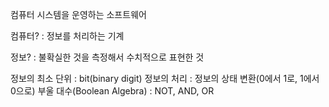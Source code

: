 컴퓨터 시스템을 운영하는 소프트웨어

컴퓨터?
: 정보를 처리하는 기계

정보?
: 불확실한 것을 측정해서 수치적으로 표현한 것

정보의 최소 단위 : bit(binary digit)
정보의 처리 : 정보의 상태 변환(0에서 1로, 1에서 0으로)
부울 대수(Boolean Algebra) : NOT, AND, OR
